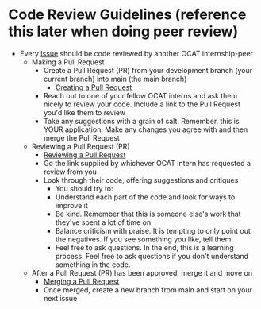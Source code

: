 # Code Review Guidelines (reference this later when doing peer review)

- Every [Issue](./issues.md) should be code reviewed by another OCAT  internship-peer 
  - Making a Pull Request
    - Create a Pull Request (PR) from your development branch (your current branch) into main (the main branch)
      - [Creating a Pull Request](https://docs.github.com/en/github/collaborating-with-issues-and-pull-requests/creating-a-pull-request)
    - Reach out to one of your fellow OCAT interns and ask them nicely to review your code. Include a link to the Pull Request you'd like them to review
    - Take any suggestions with a grain of salt. Remember, this is YOUR application. Make any changes you agree with and then merge the Pull Request
  - Reviewing a Pull Request (PR)
    - [Reviewing a Pull Request](https://docs.github.com/en/github/collaborating-with-issues-and-pull-requests/about-pull-request-reviews)
    - Go the link supplied by whichever OCAT intern has requested a review from you
    - Look through their code, offering suggestions and critiques
      - You should try to:
      - Understand each part of the code and look for ways to improve it
      - Be kind. Remember that this is someone else's work that they've spent a lot of time on
      - Balance criticism with praise. It is tempting to only point out the negatives. If you see something you like, tell them!
      - Feel free to ask questions. In the end, this is a learning process. Feel free to ask questions if you don't understand something in the code.
  - After a Pull Request (PR) has been approved, merge it and move on
    - [Merging a Pull Request](https://docs.github.com/en/github/collaborating-with-issues-and-pull-requests/merging-a-pull-request)
    - Once merged, create a new branch from main and start on your next issue

